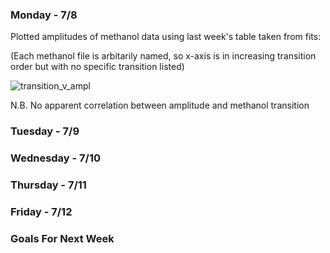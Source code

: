 ### Monday - 7/8

Plotted amplitudes of methanol data using last week's table taken from fits:

(Each methanol file is arbitarily named, so x-axis is in increasing transition order but with no specific transition listed)

![transition_v_ampl](https://user-images.githubusercontent.com/23585856/60825555-2bccf080-a169-11e9-8bcb-ead75a036418.png)

N.B. No apparent correlation between amplitude and methanol transition 

### Tuesday - 7/9

### Wednesday - 7/10

### Thursday - 7/11

### Friday - 7/12

### Goals For Next Week
